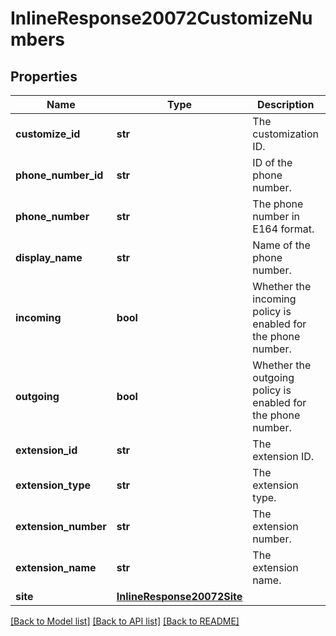 # InlineResponse20072CustomizeNumbers

## Properties
Name | Type | Description | Notes
------------ | ------------- | ------------- | -------------
**customize_id** | **str** | The customization ID. | [optional] 
**phone_number_id** | **str** | ID of the phone number. | [optional] 
**phone_number** | **str** | The phone number in E164 format. | [optional] 
**display_name** | **str** | Name of the phone number. | [optional] 
**incoming** | **bool** | Whether the incoming policy is enabled for the phone number. | [optional] 
**outgoing** | **bool** | Whether the outgoing policy is enabled for the phone number. | [optional] 
**extension_id** | **str** | The extension ID. | [optional] 
**extension_type** | **str** | The extension type. | [optional] 
**extension_number** | **str** | The extension number. | [optional] 
**extension_name** | **str** | The extension name. | [optional] 
**site** | [**InlineResponse20072Site**](InlineResponse20072Site.md) |  | [optional] 

[[Back to Model list]](../README.md#documentation-for-models) [[Back to API list]](../README.md#documentation-for-api-endpoints) [[Back to README]](../README.md)

